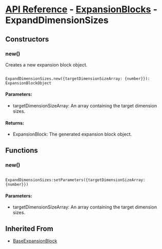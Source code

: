 # [API Reference](../../API.md) - [ExpansionBlocks](../ExpansionBlocks.md) - ExpandDimensionSizes

## Constructors

### new()

Creates a new expansion block object.

```

ExpandDimensionSizes.new({targetDimensionSizeArray: {number}}): ExpansionBlockObject

```

#### Parameters:

* targetDimensionSizeArray: An array containing the target dimension sizes.

#### Returns:

* ExpansionBlock: The generated expansion block object.

## Functions

### new()

```

ExpandDimensionSizes:setParameters({targetDimensionSizeArray: {number}})

```

#### Parameters:

* targetDimensionSizeArray: An array containing the target dimension sizes.

## Inherited From

* [BaseExpansionBlock](BaseExpansionBlock.md)
